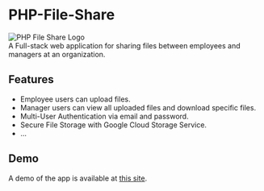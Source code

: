 # PHP-File-Share
![PHP File Share Logo](old/content/images/logo-medium.png)  
A Full-stack web application for sharing files between employees and managers at an organization.

## Features
 - Employee users can upload files.
 - Manager users can view all uploaded files and download specific files.
 - Multi-User Authentication via email and password.
 - Secure File Storage with Google Cloud Storage Service.
 - ...

## Demo
A demo of the app is available at [this site](http://35.185.35.168/).
